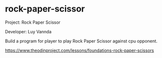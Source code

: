 # rock-paper-scissor

Project: Rock Paper Scissor

Developer: Luy Vannda 

Build a program for player to play Rock Paper Scissor against cpu opponent.

https://www.theodinproject.com/lessons/foundations-rock-paper-scissors